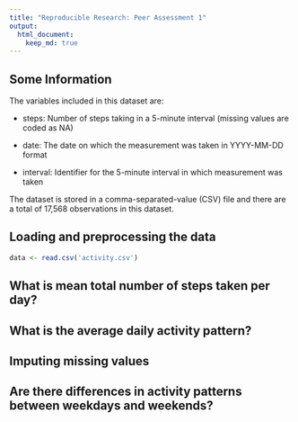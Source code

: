 ```yaml
---
title: "Reproducible Research: Peer Assessment 1"
output: 
  html_document:
    keep_md: true
---
```

## Some Information
The variables included in this dataset are:

- steps: Number of steps taking in a 5-minute interval (missing values are coded as NA) 

- date: The date on which the measurement was taken in YYYY-MM-DD format

- interval: Identifier for the 5-minute interval in which measurement was taken

The dataset is stored in a comma-separated-value (CSV) file and there are a total of 17,568 observations in this dataset.

## Loading and preprocessing the data

```r
data <- read.csv('activity.csv')
```


## What is mean total number of steps taken per day?



## What is the average daily activity pattern?



## Imputing missing values



## Are there differences in activity patterns between weekdays and weekends?

